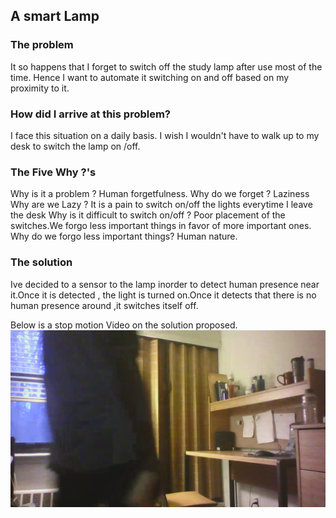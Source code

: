 ## A smart Lamp

### The problem
It so happens that I forget to switch off the study lamp after use most of the time.
Hence I want to automate it switching on and off based on my proximity to it.


### How did I arrive at this problem?
I face this situation on a daily basis. I wish I wouldn't have to walk up to my desk to switch the lamp on /off.
### The Five Why ?'s 
Why is it a problem ? Human forgetfulness.
Why do we forget ? Laziness
Why are we Lazy ? It is a pain to switch on/off the lights everytime I leave the desk
Why is it difficult to switch on/off ? Poor placement of the switches.We forgo less important things in favor of more important ones.
Why do we forgo less important things? Human nature.

### The solution
Ive decided to a sensor to the lamp inorder to detect human presence near it.Once it is detected , the light is turned on.Once it detects that there is no human presence around ,it switches itself off.

Below is a stop motion Video on the solution proposed.
[![SmartLamp](thumbnail.jpg)](https://youtu.be/BthmPvZ4P9M)
